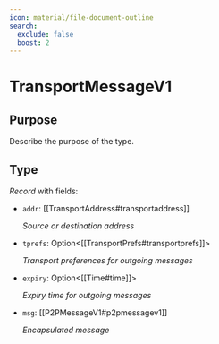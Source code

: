 ```yaml
---
icon: material/file-document-outline
search:
  exclude: false
  boost: 2
---
```


# TransportMessageV1

## Purpose

<!-- --8<-- [start:purpose] -->
Describe the purpose of the type.
<!-- --8<-- [end:purpose] -->

## Type

<!-- --8<-- [start:type] -->
<div class="type" markdown>

*Record* with fields:

- `addr`: [[TransportAddress#transportaddress]]

  *Source or destination address*

- `tprefs`: Option<[[TransportPrefs#transportprefs]]>

  *Transport preferences for outgoing messages*

- `expiry`: Option<[[Time#time]]>

  *Expiry time for outgoing messages*

- `msg`: [[P2PMessageV1#p2pmessagev1]]

  *Encapsulated message*

</div>
<!-- --8<-- [end:type] -->
